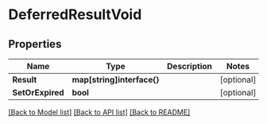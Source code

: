 # DeferredResultVoid

## Properties

Name | Type | Description | Notes
------------ | ------------- | ------------- | -------------
**Result** | **map[string]interface{}** |  | [optional] 
**SetOrExpired** | **bool** |  | [optional] 

[[Back to Model list]](../README.md#documentation-for-models) [[Back to API list]](../README.md#documentation-for-api-endpoints) [[Back to README]](../README.md)


